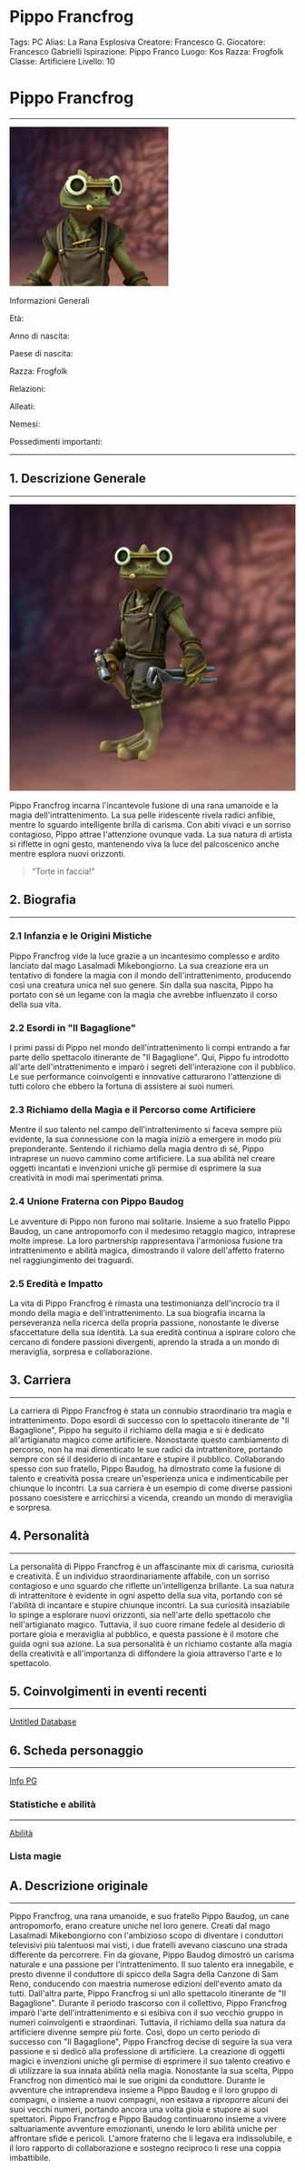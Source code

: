 # Pippo Francfrog

Tags: PC
Alias: La Rana Esplosiva
Creatore: Francesco G.
Giocatore: Francesco Gabrielli
Ispirazione: Pippo Franco 
Luogo: Kos
Razza: Frogfolk
Classe: Artificiere
Livello: 10

# Pippo Francfrog

---

![Pippo Francfrog-Token.png](Pippo_Francfrog-Token.png)

Informazioni Generali

Età:

Anno di nascita:

Paese di nascita:

Razza: Frogfolk

Relazioni:

Alleati:

Nemesi:

Possedimenti importanti: 

---

## 1. Descrizione Generale

---

![Pippo Francfrog-portrait.png](Pippo_Francfrog-portrait.png)

Pippo Francfrog incarna l'incantevole fusione di una rana umanoide e la magia dell'intrattenimento. La sua pelle iridescente rivela radici anfibie, mentre lo sguardo intelligente brilla di carisma. Con abiti vivaci e un sorriso contagioso, Pippo attrae l'attenzione ovunque vada. La sua natura di artista si riflette in ogni gesto, mantenendo viva la luce del palcoscenico anche mentre esplora nuovi orizzonti.

> “Torte in faccia!”
> 

## 2. Biografia

---

### 2.1 Infanzia e le Origini Mistiche

Pippo Francfrog vide la luce grazie a un incantesimo complesso e ardito lanciato dal mago Lasalmadi Mikebongiorno. La sua creazione era un tentativo di fondere la magia con il mondo dell'intrattenimento, producendo così una creatura unica nel suo genere. Sin dalla sua nascita, Pippo ha portato con sé un legame con la magia che avrebbe influenzato il corso della sua vita.

### 2.2 **Esordi in "Il Bagaglione"**

I primi passi di Pippo nel mondo dell'intrattenimento li compì entrando a far parte dello spettacolo itinerante de "Il Bagaglione". Qui, Pippo fu introdotto all'arte dell'intrattenimento e imparò i segreti dell'interazione con il pubblico. Le sue performance coinvolgenti e innovative catturarono l'attenzione di tutti coloro che ebbero la fortuna di assistere ai suoi numeri.

### 2.3 **Richiamo della Magia e il Percorso come Artificiere**

Mentre il suo talento nel campo dell'intrattenimento si faceva sempre più evidente, la sua connessione con la magia iniziò a emergere in modo più preponderante. Sentendo il richiamo della magia dentro di sé, Pippo intraprese un nuovo cammino come artificiere. La sua abilità nel creare oggetti incantati e invenzioni uniche gli permise di esprimere la sua creatività in modi mai sperimentati prima.

### 2.4 **Unione Fraterna con Pippo Baudog**

Le avventure di Pippo non furono mai solitarie. Insieme a suo fratello Pippo Baudog, un cane antropomorfo con il medesimo retaggio magico, intraprese molte imprese. La loro partnership rappresentava l'armoniosa fusione tra intrattenimento e abilità magica, dimostrando il valore dell'affetto fraterno nel raggiungimento dei traguardi.

### 2.5 **Eredità e Impatto**

La vita di Pippo Francfrog è rimasta una testimonianza dell'incrocio tra il mondo della magia e dell'intrattenimento. La sua biografia incarna la perseveranza nella ricerca della propria passione, nonostante le diverse sfaccettature della sua identità. La sua eredità continua a ispirare coloro che cercano di fondere passioni divergenti, aprendo la strada a un mondo di meraviglia, sorpresa e collaborazione.

## 3. Carriera

---

La carriera di Pippo Francfrog è stata un connubio straordinario tra magia e intrattenimento. Dopo esordi di successo con lo spettacolo itinerante de "Il Bagaglione", Pippo ha seguito il richiamo della magia e si è dedicato all'artigianato magico come artificiere. Nonostante questo cambiamento di percorso, non ha mai dimenticato le sue radici da intrattenitore, portando sempre con sé il desiderio di incantare e stupire il pubblico. Collaborando spesso con suo fratello, Pippo Baudog, ha dimostrato come la fusione di talento e creatività possa creare un'esperienza unica e indimenticabile per chiunque lo incontri. La sua carriera è un esempio di come diverse passioni possano coesistere e arricchirsi a vicenda, creando un mondo di meraviglia e sorpresa.

## 4. Personalità

---

La personalità di Pippo Francfrog è un affascinante mix di carisma, curiosità e creatività. È un individuo straordinariamente affabile, con un sorriso contagioso e uno sguardo che riflette un'intelligenza brillante. La sua natura di intrattenitore è evidente in ogni aspetto della sua vita, portando con sé l'abilità di incantare e stupire chiunque incontri. La sua curiosità insaziabile lo spinge a esplorare nuovi orizzonti, sia nell'arte dello spettacolo che nell'artigianato magico. Tuttavia, il suo cuore rimane fedele al desiderio di portare gioia e meraviglia al pubblico, e questa passione è il motore che guida ogni sua azione. La sua personalità è un richiamo costante alla magia della creatività e all'importanza di diffondere la gioia attraverso l'arte e lo spettacolo.

## 5. Coinvolgimenti in eventi recenti

---

[Untitled Database](Untitled%20Database%2035b391282a354aefb762c6cbe4670abc.csv)

## 6. Scheda personaggio

---

[Info PG](Info%20PG%2075172870926b4488a518a676f6c59d30.csv)

### Statistiche e abilità

---

[Abilità](Abilita%CC%80%206c389f50c35f46369e8056828b53fcb0.csv)

### Lista magie

## A. Descrizione originale

---

Pippo Francfrog, una rana umanoide, e suo fratello Pippo Baudog, un cane antropomorfo,
erano creature uniche nel loro genere. Creati dal mago Lasalmadi Mikebongiorno con
l'ambizioso scopo di diventare i conduttori televisivi più talentuosi mai visti, i due fratelli
avevano ciascuno una strada differente da percorrere.
Fin da giovane, Pippo Baudog dimostrò un carisma naturale e una passione per
l'intrattenimento. Il suo talento era innegabile, e presto divenne il conduttore di spicco della
Sagra della Canzone di Sam Reno, conducendo con maestria numerose edizioni
dell'evento amato da tutti.
Dall'altra parte, Pippo Francfrog si unì allo spettacolo itinerante de "Il Bagaglione". Durante
il periodo trascorso con il collettivo, Pippo Francfrog imparò l'arte dell'intrattenimento e si
esibiva con il suo vecchio gruppo in numeri coinvolgenti e straordinari. Tuttavia, il richiamo
della sua natura da artificiere divenne sempre più forte.
Così, dopo un certo periodo di successo con "Il Bagaglione", Pippo Francfrog decise di
seguire la sua vera passione e si dedicò alla professione di artificiere. La creazione di
oggetti magici e invenzioni uniche gli permise di esprimere il suo talento creativo e di
utilizzare la sua innata abilità nella magia.
Nonostante la sua scelta, Pippo Francfrog non dimenticò mai le sue origini da conduttore.
Durante le avventure che intraprendeva insieme a Pippo Baudog e il loro gruppo di
compagni, o insieme a nuovi compagni, non esitava a riproporre alcuni dei suoi vecchi
numeri, portando ancora una volta gioia e stupore ai suoi spettatori.
Pippo Francfrog e Pippo Baudog continuarono insieme a vivere saltuariamente avventure
emozionanti, unendo le loro abilità uniche per affrontare sfide e pericoli. L'amore fraterno
che li legava era indissolubile, e il loro rapporto di collaborazione e sostegno reciproco li
rese una coppia imbattibile.